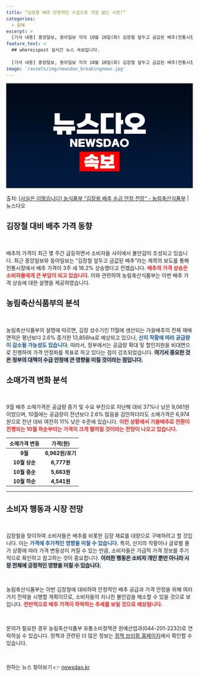 ```yaml
---
title: “김장용 배추 안정적인 수급으로 걱정 없는 시즌!”
categories:
  - 원예
excerpt: >
  [기사 내용] 중앙일보, 동아일보 각각 10월 10일(화) 김장철 앞두고 금값된 배추(전통시장 3주 새 16…
feature_text: >
  ## whereispost 실시간 뉴스 속보입니다.

  [기사 내용] 중앙일보, 동아일보 각각 10월 10일(화) 김장철 앞두고 금값된 배추(전통시장 3주 새 16…
image: '/assets/img/newsdao_breakingnews.jpg'
---
```


![뉴스다오 속보](/assets/img/newsdao_breakingnews.jpg)

<p>출처: <a href="https://newsdao.kr/2104" rel="dofollow">[사실은 이렇습니다] 농식품부 “김장용 배추 수급 안정 전망” - 농림축산식품부</a> | 뉴스다오</p>

<h2 data-ke-size="size26">김장철 대비 배추 가격 동향</h2>

<p data-ke-size="size16">&nbsp;</p>

배추의 가격이 최근 몇 주간 급등하면서 소비자들 사이에서 불안감이 조성되고 있습니다. 최근 중앙일보와 동아일보는 “김장철 앞두고 금값된 배추”라는 제목의 보도를 통해 전통시장에서 배추 가격이 3주 새 16.2% 상승했다고 전했습니다. <b><span style="color: #ee2323;">배추의 가격 상승은 소비자들에게 큰 부담이 되고 있습니다.</span></b> 이와 관련하여 농림축산식품부는 이번 배추 가격 상승에 대한 설명을 제공하였습니다.

<h2 data-ke-size="size26">농림축산식품부의 분석</h2>

<p data-ke-size="size16">&nbsp;</p>

농림축산식품부의 설명에 따르면, 김장 성수기인 11월에 생산되는 가을배추의 전체 재배면적은 평년보다 2.6% 증가한 13,856ha로 예상되고 있으나, <b><span style="color: #1a5490;">산지 작황에 따라 공급량이 감소될 가능성도 있습니다.</span></b> 따라서, 정부에서는 공급량 확대 및 할인지원을 비대면으로 진행하여 가격 안정화를 목표로 하고 있다는 점이 강조되었습니다. <b><span style="background-color: #21538527;">여기서 중요한 것은 정부의 대책이 수급 안정에 큰 영향을 미칠 것이라는 점입니다.</span></b>

<h2 data-ke-size="size26">소매가격 변화 분석</h2>

<p data-ke-size="size16">&nbsp;</p>

9월 배추 소매가격은 공급량 증가 및 수요 부진으로 지난해 대비 37%나 낮은 9,061원이었으며, 10월에는 공급량이 전년보다 2.6% 많음을 감안하더라도 소매가격은 6,974원으로 전년 대비 여전히 11% 낮은 수준에 있습니다. <b><span style="color: #ee2323;">이런 상황에서 가을배추로 전환이 진행되는 10월 하순부터는 가격이 크게 떨어질 것이라는 전망이 나오고 있습니다.</span></b>

<table style="width: 100%; border-collapse: collapse;">
    <thead>
        <tr>
            <th style="width: 50%; text-align: center;">소매가격 변동</th>
            <th style="width: 50%; text-align: center;">가격(원)</th>
        </tr>
    </thead>
    <tbody>
        <tr>
            <td style="text-align: center; height: 17px;"><b>9월</b></td>
            <td style="text-align: center; height: 17px;"><b>6,962원/포기</b></td>
        </tr>
        <tr>
            <td style="text-align: center; height: 17px;"><b>10월 상순</b></td>
            <td style="text-align: center; height: 17px;"><b>6,777원</b></td>
        </tr>
        <tr>
            <td style="text-align: center; height: 17px;"><b>10월 중순</b></td>
            <td style="text-align: center; height: 17px;"><b>5,663원</b></td>
        </tr>
        <tr>
            <td style="text-align: center; height: 17px;"><b>10월 하순</b></td>
            <td style="text-align: center; height: 17px;"><b>4,541원</b></td>
        </tr>
    </tbody>
</table>

<hr>

<h2 data-ke-size="size26">소비자 행동과 시장 전망</h2>

<p data-ke-size="size16">&nbsp;</p>

김장철을 맞이하여 소비자들은 배추를 비롯한 김장 재료를 대량으로 구매하려고 할 것입니다. 이는 <b><span style="color: #1a5490;">가격에 추가적인 영향을 미칠 수 있습니다.</span></b> 특히, 산지의 작황이나 글로벌 물가 상황에 따라 가격 변동성이 커질 수 있는 만큼, 소비자들은 가급적 가격 정보를 주기적으로 확인하고 참고하는 것이 중요합니다. <b><span style="background-color: #21538527;">이러한 행동은 소비자 개인 뿐만 아니라 시장 전체에 긍정적인 영향을 미칠 수 있습니다.</span></b>

<p data-ke-size="size16">&nbsp;</p>

농림축산식품부는 이번 김장철에 대비하여 안정적인 배추 공급과 가격 안정을 위해 여러 가지 전략을 시행할 계획이므로, 소비자들의 지나친 불안감을 해소할 수 있을 것으로 보입니다. <b><span style="color: #ee2323;">전반적으로 배추 가격이 하락하는 추세를 보일 것으로 예상됩니다.</span></b>

<p data-ke-size="size16">&nbsp;</p>

문의가 필요한 경우 농림축산식품부 유통소비정책관 원예산업과(044-201-2232)로 연락하실 수 있습니다. 정책과 관련된 더 많은 정보는 [정책 브리핑 홈페이지](https://https://www.korea.kr)에서 확인할 수 있습니다. 

<p data-ke-size="size16">&nbsp;</p> 

원하는 뉴스 찾아보기 👉 <a href="https://newsdao.kr" rel="dofollow">newsdao.kr</a>


